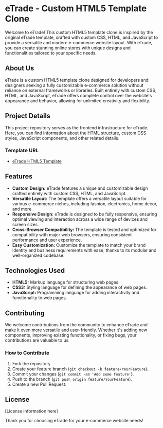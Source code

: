 # eTrade - Custom HTML5 Template Clone

Welcome to eTrade! This custom HTML5 template clone is inspired by the original eTrade template, crafted with custom CSS, HTML, and JavaScript to provide a versatile and modern e-commerce website layout. With eTrade, you can create stunning online stores with unique designs and functionalities tailored to your specific needs.

## About Us

eTrade is a custom HTML5 template clone designed for developers and designers seeking a fully customizable e-commerce solution without reliance on external frameworks or libraries. Built entirely with custom CSS, HTML, and JavaScript, eTrade offers complete control over the website's appearance and behavior, allowing for unlimited creativity and flexibility.

## Project Details

This project repository serves as the frontend infrastructure for eTrade. Here, you can find information about the HTML structure, custom CSS styles, JavaScript components, and other related details.

### Template URL

- [eTrade HTML5 Template](https://preview.themeforest.net/item/etrade-multipurpose-ecommerce-html5-template/full_screen_preview/39507398)

## Features

- **Custom Design:** eTrade features a unique and customizable design crafted entirely with custom CSS, HTML, and JavaScript.
- **Versatile Layout:** The template offers a versatile layout suitable for various e-commerce niches, including fashion, electronics, home decor, and more.
- **Responsive Design:** eTrade is designed to be fully responsive, ensuring optimal viewing and interaction across a wide range of devices and screen sizes.
- **Cross-Browser Compatibility:** The template is tested and optimized for compatibility with major web browsers, ensuring consistent performance and user experience.
- **Easy Customization:** Customize the template to match your brand identity and business requirements with ease, thanks to its modular and well-organized codebase.

## Technologies Used

- **HTML5:** Markup language for structuring web pages.
- **CSS3:** Styling language for defining the appearance of web pages.
- **JavaScript:** Programming language for adding interactivity and functionality to web pages.

## Contributing

We welcome contributions from the community to enhance eTrade and make it even more versatile and user-friendly. Whether it's adding new components, improving existing functionality, or fixing bugs, your contributions are valuable to us.

### How to Contribute

1. Fork the repository.
2. Create your feature branch (`git checkout -b feature/YourFeature`).
3. Commit your changes (`git commit -am 'Add some feature'`).
4. Push to the branch (`git push origin feature/YourFeature`).
5. Create a new Pull Request.



## License

[License information here]

Thank you for choosing eTrade for your e-commerce website needs!
